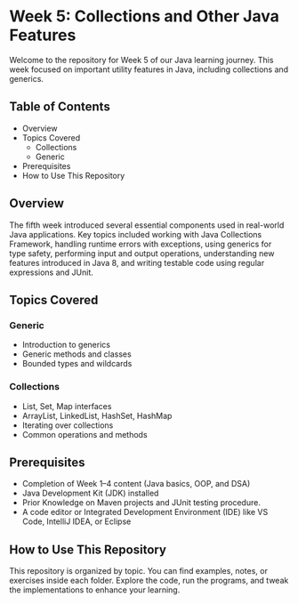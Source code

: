 # Week 5: Collections and Other Java Features

Welcome to the repository for Week 5 of our Java learning journey. This week focused on 
important utility features in Java, including collections and generics.

## Table of Contents
- Overview
- Topics Covered
  - Collections
  - Generic
- Prerequisites
- How to Use This Repository

## Overview

The fifth week introduced several essential components used in real-world Java applications. Key topics included working with Java Collections Framework, handling runtime errors with exceptions, using generics for type safety, performing input and output operations, understanding new features introduced in Java 8, and writing testable code using regular expressions and JUnit.

## Topics Covered

### Generic
- Introduction to generics
- Generic methods and classes
- Bounded types and wildcards

### Collections
- List, Set, Map interfaces
- ArrayList, LinkedList, HashSet, HashMap
- Iterating over collections
- Common operations and methods


## Prerequisites
- Completion of Week 1–4 content (Java basics, OOP, and DSA)
- Java Development Kit (JDK) installed
- Prior Knowledge on Maven projects and JUnit testing procedure.
- A code editor or Integrated Development Environment (IDE) like VS Code, IntelliJ IDEA, or Eclipse

## How to Use This Repository

This repository is organized by topic. You can find examples, notes, or exercises inside each folder. Explore the code, run the programs, and tweak the implementations to enhance your learning.
